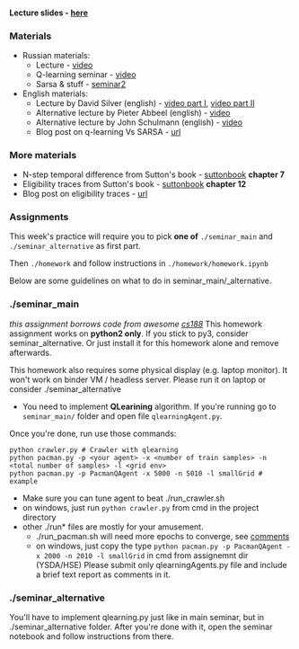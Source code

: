 #### __Lecture slides__ - [here](https://yadi.sk/i/54qWKtDB3NDeuh)
### Materials
* Russian materials:
   - Lecture - [video](https://yadi.sk/i/jcQ1Bg8n3SrhuQ)
   - Q-learning seminar - [video](https://yadi.sk/i/dQmolwOy3EtGNK)
   - Sarsa & stuff - [seminar2](https://yadi.sk/i/XbqNQmjm3ExNsq)
* English materials:
   - Lecture by David Silver (english) - [video part I](https://www.youtube.com/watch?v=PnHCvfgC_ZA), [video part II](https://www.youtube.com/watch?v=0g4j2k_Ggc4&t=43s)
   - Alternative lecture by Pieter Abbeel (english) - [video](https://www.youtube.com/watch?v=ifma8G7LegE)
   - Alternative lecture by John Schulmann (english) - [video](https://www.youtube.com/watch?v=IL3gVyJMmhg)
   - Blog post on q-learning Vs SARSA - [url](https://studywolf.wordpress.com/2013/07/01/reinforcement-learning-sarsa-vs-q-learning/)

### More materials
* N-step temporal difference from Sutton's book - [suttonbook](http://incompleteideas.net/book/bookdraft2018jan1.pdf) __chapter 7__
* Eligibility traces from Sutton's book - [suttonbook](http://incompleteideas.net/book/bookdraft2018jan1.pdf) __chapter 12__
* Blog post on eligibility traces - [url](http://pierrelucbacon.com/traces/)

### Assignments

This week's practice will require you to pick __one of__ `./seminar_main` and `./seminar_alternative` as first part.

Then `./homework` and follow instructions in `./homework/homework.ipynb`

Below are some guidelines on what to do in seminar_main/_alternative.

### ./seminar_main
_this assignment borrows code from awesome [cs188](http://ai.berkeley.edu/project_overview.html)_
This homework assignment works on __python2 only__. If you stick to py3, consider seminar_alternative. Or just install it for this homework alone and remove afterwards.

This homework also requires some physical display (e.g. laptop monitor). It won't work on binder VM / headless server. Please run it on laptop or consider ./seminar_alternative


* You need to implement **QLearining** algorithm.  If you're running go to ```seminar_main/``` folder and open file ```qlearningAgent.py```.

Once you're done, run use those commands:
```
python crawler.py # Crawler with qlearning
python pacman.py -p <your agent> -x <number of train samples> -n <total number of samples> -l <grid env>
python pacman.py -p PacmanQAgent -x 5000 -n 5010 -l smallGrid # example
```
* Make sure you can tune agent to beat ./run_crawler.sh
 * on windows, just run `python crawler.py` from cmd in the project directory
* other ./run* files are mostly for your amusement. 
  * ./run_pacman.sh will need more epochs to converge, see [comments](https://github.com/yandexdataschool/Practical_RL/blob/master/week3/seminar_main/run_pacman.sh)
  * on windows, just copy the type `python pacman.py -p PacmanQAgent -x 2000 -n 2010 -l smallGrid` in cmd from assignemnt dir
(YSDA/HSE) Please submit only qlearningAgents.py file and include a brief text report as comments in it.

### ./seminar_alternative

You'll have to implement qlearning.py just like in main seminar, but in ./seminar_alternative folder. After you're done with it, open the seminar notebook and follow instructions from there.

